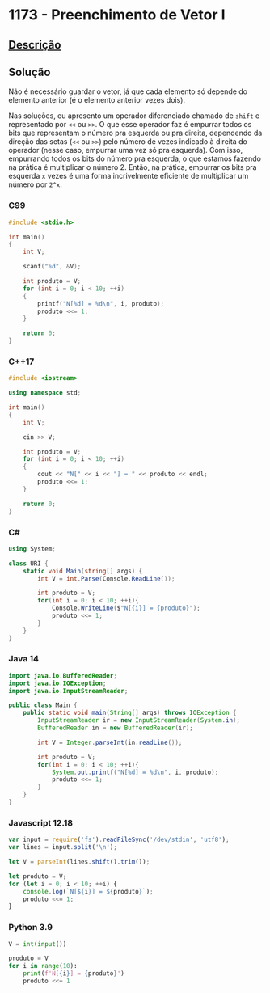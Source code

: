 # 1173 - Preenchimento de Vetor I

## [Descrição](https://www.beecrowd.com.br/judge/pt/problems/view/1173)

## Solução

Não é necessário guardar o vetor, já que cada elemento só depende do elemento anterior (é o elemento anterior vezes dois).

Nas soluções, eu apresento um operador diferenciado chamado de `shift` e representado por `<<` ou `>>`. O que esse operador faz é empurrar todos os bits que representam o número pra esquerda ou pra direita, dependendo da direção das setas (`<<` ou `>>`) pelo número de vezes indicado à direita do operador (nesse caso, empurrar uma vez só pra esquerda). Com isso, empurrando todos os bits do número pra esquerda, o que estamos fazendo na prática é multiplicar o número 2. Então, na prática, empurrar os bits pra esquerda `x` vezes é uma forma incrivelmente eficiente de multiplicar um número por `2^x`.

### C99

```c
#include <stdio.h>

int main()
{
    int V;

    scanf("%d", &V);

    int produto = V;
    for (int i = 0; i < 10; ++i)
    {
        printf("N[%d] = %d\n", i, produto);
        produto <<= 1;
    }

    return 0;
}
```

### C++17

```cpp
#include <iostream>

using namespace std;

int main()
{
    int V;

    cin >> V;

    int produto = V;
    for (int i = 0; i < 10; ++i)
    {
        cout << "N[" << i << "] = " << produto << endl;
        produto <<= 1;
    }

    return 0;
}
```

### C#

```cs
using System;

class URI {
    static void Main(string[] args) {
        int V = int.Parse(Console.ReadLine());

        int produto = V;
        for(int i = 0; i < 10; ++i){
            Console.WriteLine($"N[{i}] = {produto}");
            produto <<= 1;
        }
    }
}
```

### Java 14

```java
import java.io.BufferedReader;
import java.io.IOException;
import java.io.InputStreamReader;

public class Main {
    public static void main(String[] args) throws IOException {
        InputStreamReader ir = new InputStreamReader(System.in);
        BufferedReader in = new BufferedReader(ir);

        int V = Integer.parseInt(in.readLine());

        int produto = V;
        for(int i = 0; i < 10; ++i){
            System.out.printf("N[%d] = %d\n", i, produto);
            produto <<= 1;
        }
    }
}
```

### Javascript 12.18

```js
var input = require('fs').readFileSync('/dev/stdin', 'utf8');
var lines = input.split('\n');

let V = parseInt(lines.shift().trim());

let produto = V;
for (let i = 0; i < 10; ++i) {
    console.log(`N[${i}] = ${produto}`);
    produto <<= 1;
}
```

### Python 3.9

```py
V = int(input())

produto = V
for i in range(10):
    print(f'N[{i}] = {produto}')
    produto <<= 1
```